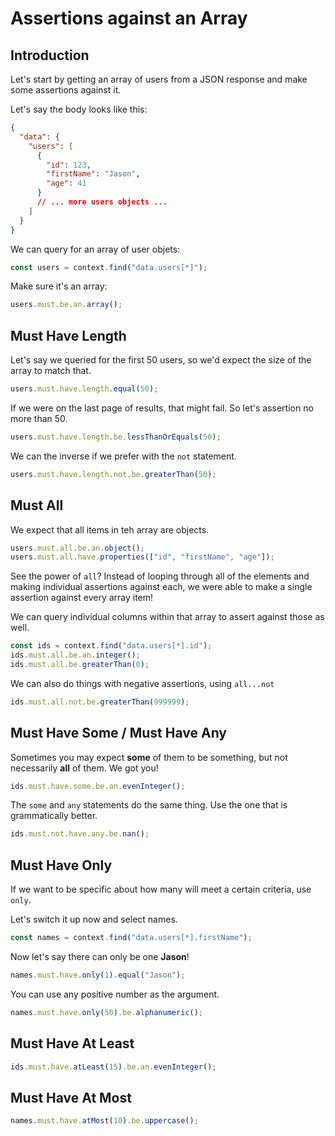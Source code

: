 # Assertions against an Array

## Introduction

Let's start by getting an array of users from a JSON response and make some assertions against it.

Let's say the body looks like this:

```json
{
  "data": {
    "users": [
      {
        "id": 123,
        "firstName": "Jason",
        "age": 41
      }
      // ... more users objects ...
    ]
  }
}
```

We can query for an array of user objets:

```typescript
const users = context.find("data.users[*]");
```

Make sure it's an array:

```typescript
users.must.be.an.array();
```

## Must Have Length

Let's say we queried for the first 50 users, so we'd expect the size of the array to match that.

```typescript
users.must.have.length.equal(50);
```

If we were on the last page of results, that might fail. So let's assertion no more than 50.

```typescript
users.must.have.length.be.lessThanOrEquals(50);
```

We can the inverse if we prefer with the `not` statement.

```typescript
users.must.have.length.not.be.greaterThan(50);
```

## Must All

We expect that all items in teh array are objects.

```typescript
users.must.all.be.an.object();
users.must.all.have.properties(["id", "firstName", "age"]);
```

See the power of `all`? Instead of looping through all of the elements and making individual assertions against each, we were able to make a single assertion against every array item!

We can query individual columns within that array to assert against those as well.

```typescript
const ids = context.find("data.users[*].id");
ids.must.all.be.an.integer();
ids.must.all.be.greaterThan(0);
```

We can also do things with negative assertions, using `all...not`

```typescript
ids.must.all.not.be.greaterThan(999999);
```

## Must Have Some / Must Have Any

Sometimes you may expect **some** of them to be something, but not necessarily **all** of them. We got you!

```typescript
ids.must.have.some.be.an.evenInteger();
```

The `some` and `any` statements do the same thing. Use the one that is grammatically better.

```typescript
ids.must.not.have.any.be.nan();
```

## Must Have Only

If we want to be specific about how many will meet a certain criteria, use `only`.

Let's switch it up now and select names.

```typescript
const names = context.find("data.users[*].firstName");
```

Now let's say there can only be one **Jason**!

```typescript
names.must.have.only(1).equal("Jason");
```

You can use any positive number as the argument.

```typescript
names.must.have.only(50).be.alphanumeric();
```

## Must Have At Least

```typescript
ids.must.have.atLeast(15).be.an.evenInteger();
```

## Must Have At Most

```typescript
names.must.have.atMost(10).be.uppercase();
```
